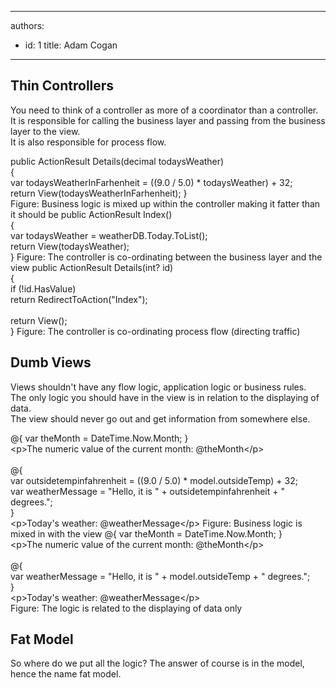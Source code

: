 

---
authors:
  - id: 1
    title: Adam Cogan
---




<span class='intro'> <h2>Thin Controllers</h2>
<p>You need to think of a controller as more of a coordinator than a controller. <br>It is responsible for calling the business layer and passing from the business layer to the view. <br>It is also responsible for process flow.</p> </span>

<span class="ms-rteCustom-CodeArea">public ActionResult Details(decimal todaysWeather)<br>&#123;<br>var todaysWeatherInFarhenheit = ((9.0 / 5.0) * todaysWeather) + 32;<br>return View(todaysWeatherInFarhenheit); &#125;<br></span><span class="ms-rteCustom-FigureBad">Figure&#58; Business logic is mixed up within the controller making it fatter than it should be</span> <span class="ms-rteCustom-CodeArea">public ActionResult Index()<br>&#123;<br>var todaysWeather = weatherDB.Today.ToList();<br>return View(todaysWeather);<br>&#125; </span><span class="ms-rteCustom-FigureGood">Figure&#58; The controller is co-ordinating between the business layer and the view</span> <span class="ms-rteCustom-CodeArea">public ActionResult Details(int? id)<br>&#123;<br>if (!id.HasValue)<br>return RedirectToAction(&quot;Index&quot;);<br><br>return View();<br>&#125; </span><span class="ms-rteCustom-FigureGood">Figure&#58; The controller is co-ordinating process flow (directing traffic)</span> <h2>Dumb Views</h2>
<p>Views shouldn't have any flow logic, application logic or business rules.<br>The only logic you should have in the view is in relation to the displaying of data.<br>The view should never go out and get information from somewhere else.</p>
<span class="ms-rteCustom-CodeArea">@&#123; var theMonth = DateTime.Now.Month; &#125;<br>&lt;p&gt;The numeric value of the current month&#58; @theMonth&lt;/p&gt;<br><br>@&#123;<br>var outsidetempinfahrenheit = ((9.0 / 5.0) * model.outsideTemp) + 32;<br>var weatherMessage = &quot;Hello, it is &quot; + outsidetempinfahrenheit + &quot; <br>degrees.&quot;;<br>&#125;<br>&lt;p&gt;Today's weather&#58; @weatherMessage&lt;/p&gt; </span><span class="ms-rteCustom-FigureBad">Figure&#58; Business logic is mixed in with the view</span> <span class="ms-rteCustom-CodeArea">@&#123; var theMonth = DateTime.Now.Month; &#125;<br>&lt;p&gt;The numeric value of the current month&#58; @theMonth&lt;/p&gt;<br><br>@&#123;<br>var weatherMessage = &quot;Hello, it is &quot; + model.outsideTemp + &quot; degrees.&quot;;<br>&#125;<br>&lt;p&gt;Today's weather&#58; @weatherMessage&lt;/p&gt;<br></span><span class="ms-rteCustom-FigureGood">Figure&#58; The logic is related to the displaying of data only</span> <h2>Fat Model</h2>
<p>So where do we put all the logic? The answer of course is in the model, hence the name fat model.</p>


